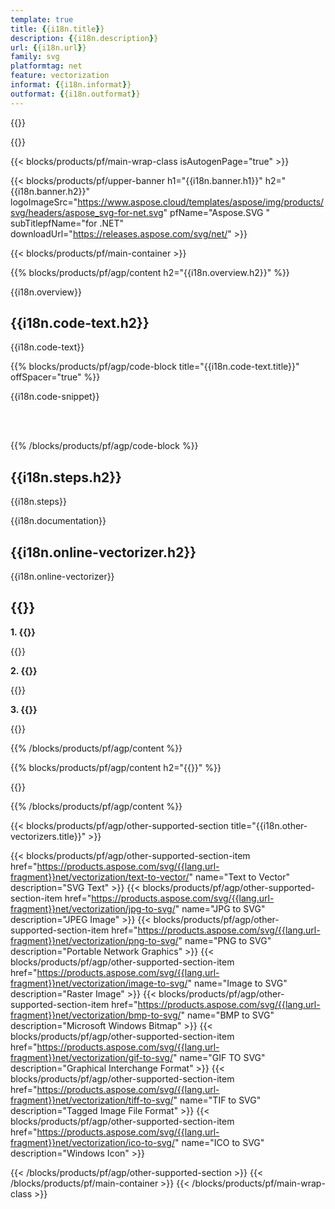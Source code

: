 ```yaml
---
template: true
title: {{i18n.title}}
description: {{i18n.description}}
url: {{i18n.url}}
family: svg
platformtag: net
feature: vectorization
informat: {{i18n.informat}}
outformat: {{i18n.outformat}}
---
```


{{<meta path="/{{lang}}/meta/vectorization/default.md" section="howtoText">}}

{{<meta path="/{{lang}}/meta/vectorization/default.md" section="faq-text">}} 

{{< blocks/products/pf/main-wrap-class isAutogenPage="true" >}}

{{< blocks/products/pf/upper-banner h1="{{i18n.banner.h1}}" h2="{{i18n.banner.h2}}" logoImageSrc="https://www.aspose.cloud/templates/aspose/img/products/svg/headers/aspose_svg-for-net.svg" pfName="Aspose.SVG " subTitlepfName="for .NET" downloadUrl="https://releases.aspose.com/svg/net/" >}}

{{< blocks/products/pf/main-container >}}

{{% blocks/products/pf/agp/content h2="{{i18n.overview.h2}}" %}}

{{i18n.overview}}
<br>

<h2>{{i18n.code-text.h2}}</h2>

{{i18n.code-text}}<br>

{{% blocks/products/pf/agp/code-block title="{{i18n.code-text.title}}" offSpacer="true" %}}

{{i18n.code-snippet}} 

<p></p><br><br>

{{% /blocks/products/pf/agp/code-block %}}

<h2>{{i18n.steps.h2}}</h2>

{{i18n.steps}}
<br>

{{i18n.documentation}}
<br>

<h2>{{i18n.online-vectorizer.h2}}</h2>

{{i18n.online-vectorizer}}<br>

<h2>{{<import path="/{{lang}}/partials/_faq.md" section="faq-text-vectorization.h2">}}</h2>

<b>1. {{<import path="/{{lang}}/partials/_faq.md" section="faq-text-vectorization.Q1">}}</b>

{{<import path="/{{lang}}/partials/_faq.md" section="faq-text-vectorization.A1">}}

<b>2. {{<import path="/{{lang}}/partials/_faq.md" section="faq-text-vectorization.Q2">}}</b>

{{<import path="/{{lang}}/partials/_faq.md" section="faq-text-vectorization.A2">}}

<b>3. {{<import path="/{{lang}}/partials/_faq.md" section="faq-text-vectorization.Q3">}}</b>

{{<import path="/{{lang}}/partials/_faq.md" section="faq-text-vectorization.A3">}}

{{% /blocks/products/pf/agp/content %}}

{{% blocks/products/pf/agp/content h2="{{<import path="/{{lang}}/partials/_install.md" section="net.h2">}}" %}}

{{<import path="/{{lang}}/partials/_install.md" section="{{i18n.platformtag}}">}}

{{% /blocks/products/pf/agp/content %}}

{{< blocks/products/pf/agp/other-supported-section title="{{i18n.other-vectorizers.title}}" >}}

{{< blocks/products/pf/agp/other-supported-section-item href="https://products.aspose.com/svg/{{lang.url-fragment}}net/vectorization/text-to-vector/" name="Text to Vector" description="SVG Text" >}}
{{< blocks/products/pf/agp/other-supported-section-item href="https://products.aspose.com/svg/{{lang.url-fragment}}net/vectorization/jpg-to-svg/" name="JPG to SVG" description="JPEG Image" >}}
{{< blocks/products/pf/agp/other-supported-section-item href="https://products.aspose.com/svg/{{lang.url-fragment}}net/vectorization/png-to-svg/" name="PNG to SVG" description="Portable Network Graphics" >}}
{{< blocks/products/pf/agp/other-supported-section-item href="https://products.aspose.com/svg/{{lang.url-fragment}}net/vectorization/image-to-svg/" name="Image to SVG" description="Raster Image" >}}
{{< blocks/products/pf/agp/other-supported-section-item href="https://products.aspose.com/svg/{{lang.url-fragment}}net/vectorization/bmp-to-svg/" name="BMP to SVG" description="Microsoft Windows Bitmap" >}}
{{< blocks/products/pf/agp/other-supported-section-item href="https://products.aspose.com/svg/{{lang.url-fragment}}net/vectorization/gif-to-svg/" name="GIF TO SVG" description="Graphical Interchange Format" >}}
{{< blocks/products/pf/agp/other-supported-section-item href="https://products.aspose.com/svg/{{lang.url-fragment}}net/vectorization/tiff-to-svg/" name="TIF to SVG" description="Tagged Image File Format" >}}
{{< blocks/products/pf/agp/other-supported-section-item href="https://products.aspose.com/svg/{{lang.url-fragment}}net/vectorization/ico-to-svg/" name="ICO to SVG" description="Windows Icon" >}}

{{< /blocks/products/pf/agp/other-supported-section >}}
{{< /blocks/products/pf/main-container >}}
{{< /blocks/products/pf/main-wrap-class >}}